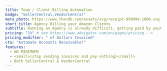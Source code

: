 ```yaml
---
title: Team / Client Billing Automation
badge: "SellerCentral,VendorCentral"
meta_photo: https://www.thevdb.com/assets/svg/receipt-999999-1000.svg
short_title: Agency Billing your Amazon Clients
subtitle: Running an Agency is already difficult, getting paid by your clients should be easy. We help you calculate commissions and send PDF invoices. Can also integrate with Stripe to provide credit-card/ACH charges.
pricing: "1%" # see https://www.advigator.com/en/pages/pricing -->
pricing_modifier: " of Dollars Invoiced"
cta: "Automate Accounts Receivable!"
features:
  - NO MINIMUMS
  - <small>(stop sending invoices and pay nothing)</small>
  - Both SellerCentral & VendorCentral
---
```

